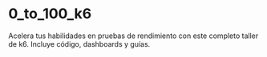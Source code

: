 # 0_to_100_k6
Acelera tus habilidades en pruebas de rendimiento con este completo taller de k6. Incluye código, dashboards y guías.
